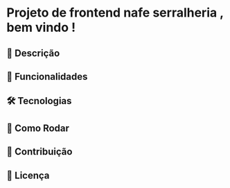 # Projeto de frontend  nafe serralheria , bem vindo !

## 📜 Descrição

## 🚀 Funcionalidades

## 🛠️ Tecnologias

## 🎯 Como Rodar

## 🤝 Contribuição

## 📝 Licença
